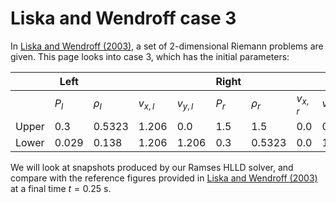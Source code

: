 <script type="text/javascript"
  src="https://cdnjs.cloudflare.com/ajax/libs/mathjax/2.7.0/MathJax.js?config=TeX-AMS_CHTML">
</script>
<script type="text/x-mathjax-config">
  MathJax.Hub.Config({
    tex2jax: {
      inlineMath: [['$','$'], ['\\(','\\)']],
      processEscapes: true},
      jax: ["input/TeX","input/MathML","input/AsciiMath","output/CommonHTML"],
      extensions: ["tex2jax.js","mml2jax.js","asciimath2jax.js","MathMenu.js","MathZoom.js","AssistiveMML.js", "[Contrib]/a11y/accessibility-menu.js"],
      TeX: {
      extensions: ["AMSmath.js","AMSsymbols.js","noErrors.js","noUndefined.js"],
      equationNumbers: {
      autoNumber: "AMS"
      }
    }
  });
</script>

# Liska and Wendroff case 3

In [Liska and Wendroff (2003)](https://rsaa.anu.edu.au/files/liska_wendroff_2003.pdf), a set of 2-dimensional Riemann problems are given. This page looks into case 3, which has the initial parameters: 

|       	| Left  	|          	|           	|           	| Right 	|          	|           	|           	|
|-------	|-------	|----------	|-----------	|-----------	|-------	|----------	|-----------	|-----------	|
|       	| $P_l$ 	| $\rho_l$ 	| $v_{x,l}$ 	| $v_{y,l}$ 	| $P_r$ 	| $\rho_r$ 	| $v_{x,r}$ 	| $v_{y,r}$ 	|
| Upper 	| 0.3   	| 0.5323   	| 1.206     	| 0.0       	| 1.5   	| 1.5      	| 0.0       	| 0.0       	|
| Lower 	| 0.029 	| 0.138    	| 1.206     	| 1.206     	| 0.3   	| 0.5323   	| 0.0       	| 1.206     	|

We will look at snapshots produced by our Ramses HLLD solver, and compare with the reference figures provided in [Liska and Wendroff (2003)](https://rsaa.anu.edu.au/files/liska_wendroff_2003.pdf) at a final time $t=0.25$ s.



